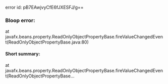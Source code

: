 error id: pB7EAwjvyCfE6fJXESFJ/g==
### Bloop error:

at javafx.beans.property.ReadOnlyObjectPropertyBase.fireValueChangedEvent(ReadOnlyObjectPropertyBase.java:80)
#### Short summary: 

at javafx.beans.property.ReadOnlyObjectPropertyBase.fireValueChangedEvent(ReadOnlyObjectPropertyBase...
